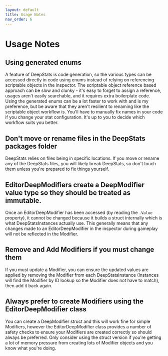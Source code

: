 ```yaml
---
layout: default
title: Usage Notes
nav_order: 6
---
```


# Usage Notes

## Using generated enums
A feature of DeepStats is code generation, so the various types can be accessed directly in code using enums instead of relying on referencing scriptable objects in the inspector. The scriptable object reference based approach can be slow and clunky - it's easy to forget to assign a reference, usages aren't easily searchable, and it requires extra boilerplate code. Using the generated enums can be a lot faster to work with and is my preference, but be aware that they aren't resilient to renaming like the scriptable object workflow is. You'll have to manually fix names in your code if you change your stat configuration. It's up to you to decide which workflow suits you better.

## Don't move or rename files in the DeepStats packages folder
DeepStats relies on files being in specific locations. If you move or rename any of the DeepStats files, you will likely break DeepStats, so don't touch them unless you're prepared to fix things yourself.

## EditorDeepModifiers create a DeepModifier value type so they should be treated as immutable.
Once an EditorDeepModifier has been accessed (by reading the `.Value` property), it cannot be changed because it builds a struct internally which is what DeepStatsInstances actually use. This generally means that any changes made to an EditorDeepModifier in the inspector during gameplay will not be reflected in the Modifier.

## Remove and Add Modifiers if you must change them
If you must update a Modifier, you can ensure the updated values are applied by removing the Modifier from each DeepStatsInstance (Instances will find the Modifier by ID lookup so the Modifier does not have to match), then add it back again.

## Always prefer to create Modifiers using the EditorDeepModifier class
You can create a DeepModifier struct and this will work fine for simple Modifiers, however the EditorDeepModifier class provides a number of safety checks to ensure your Modifiers are created correctly so should always be preferred. Only consider using the struct version if you're getting a lot of memory pressure from creating lots of Modifier objects and you know what you're doing.